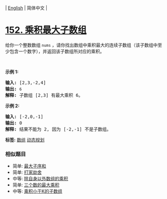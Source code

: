 | [English](README_EN.md) | 简体中文 |

# [152. 乘积最大子数组](https://leetcode-cn.com/problems/maximum-product-subarray)
<p>给你一个整数数组 <code>nums</code>&nbsp;，请你找出数组中乘积最大的连续子数组（该子数组中至少包含一个数字），并返回该子数组所对应的乘积。</p>

<p>&nbsp;</p>

<p><strong>示例 1:</strong></p>

<pre><strong>输入:</strong> [2,3,-2,4]
<strong>输出:</strong> <code>6</code>
<strong>解释:</strong>&nbsp;子数组 [2,3] 有最大乘积 6。
</pre>

<p><strong>示例 2:</strong></p>

<pre><strong>输入:</strong> [-2,0,-1]
<strong>输出:</strong> 0
<strong>解释:</strong>&nbsp;结果不能为 2, 因为 [-2,-1] 不是子数组。</pre>

**标签:**  [数组](https://leetcode-cn.com/tag/array) [动态规划](https://leetcode-cn.com/tag/dynamic-programming) 
 ### 相似题目
- 简单:	[最大子序和](https://leetcode-cn.com/problems/maximum-subarray) 
- 简单:	[打家劫舍](https://leetcode-cn.com/problems/house-robber) 
- 中等:	[除自身以外数组的乘积](https://leetcode-cn.com/problems/product-of-array-except-self) 
- 简单:	[三个数的最大乘积](https://leetcode-cn.com/problems/maximum-product-of-three-numbers) 
- 中等:	[乘积小于K的子数组](https://leetcode-cn.com/problems/subarray-product-less-than-k) 

